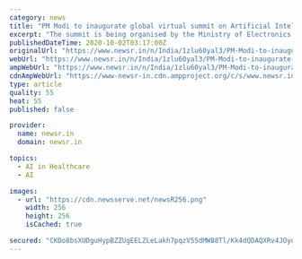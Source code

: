 ```yaml
---
category: news
title: "PM Modi to inaugurate global virtual summit on Artificial Intelligence on Oct 5"
excerpt: "The summit is being organised by the Ministry of Electronics and Information Technology (MeitY) and NITI Aayog."
publishedDateTime: 2020-10-02T03:17:00Z
originalUrl: "https://www.newsr.in/n/India/1zlu60yal3/PM-Modi-to-inaugurate-global-virtual-summit-on.htm"
webUrl: "https://www.newsr.in/n/India/1zlu60yal3/PM-Modi-to-inaugurate-global-virtual-summit-on.htm"
ampWebUrl: "https://www.newsr.in/n/India/1zlu60yal3/PM-Modi-to-inaugurate-global-virtual-summit-on.htm"
cdnAmpWebUrl: "https://www-newsr-in.cdn.ampproject.org/c/s/www.newsr.in/n/India/1zlu60yal3/PM-Modi-to-inaugurate-global-virtual-summit-on.htm"
type: article
quality: 55
heat: 55
published: false

provider:
  name: newsr.in
  domain: newsr.in

topics:
  - AI in Healthcare
  - AI

images:
  - url: "https://cdn.newsserve.net/newsR256.png"
    width: 256
    height: 256
    isCached: true

secured: "CKDo8bsXUDguHypBZZUgEELZLeLakh7pqzV55dMW88Tl/Kk4dQDAQXRv4JOyqTaqqyanECUOZfr4SzJdVsDDYkn90e14WadjS3DcGKn3VVidPpcgHbAWVpBA1p0sThOjIy2B45qknbd2h/mt8yU044g9gJOFD3mMNXO5s2P/KyxVnpBmjaXI+ZRC25wuLBiZDgVEbiep1spimND8VQoPjzrsptv+1kFZDI9CYOiJlLiL1q8pZ6245hmGbEEdBGe7wxktj8Y5Aaq2eFFSjyZciCC3Cs+lDKZ+Kk2hwU0e/XO75T4nQ1PV9JvN9gwwPopCPn3InWo1wRp4psibB1OeubB5Sb/HOOCYbvh4JrDCUlE=;XHB1OQQpDyxNrMb0Tsp7wg=="
---
```


